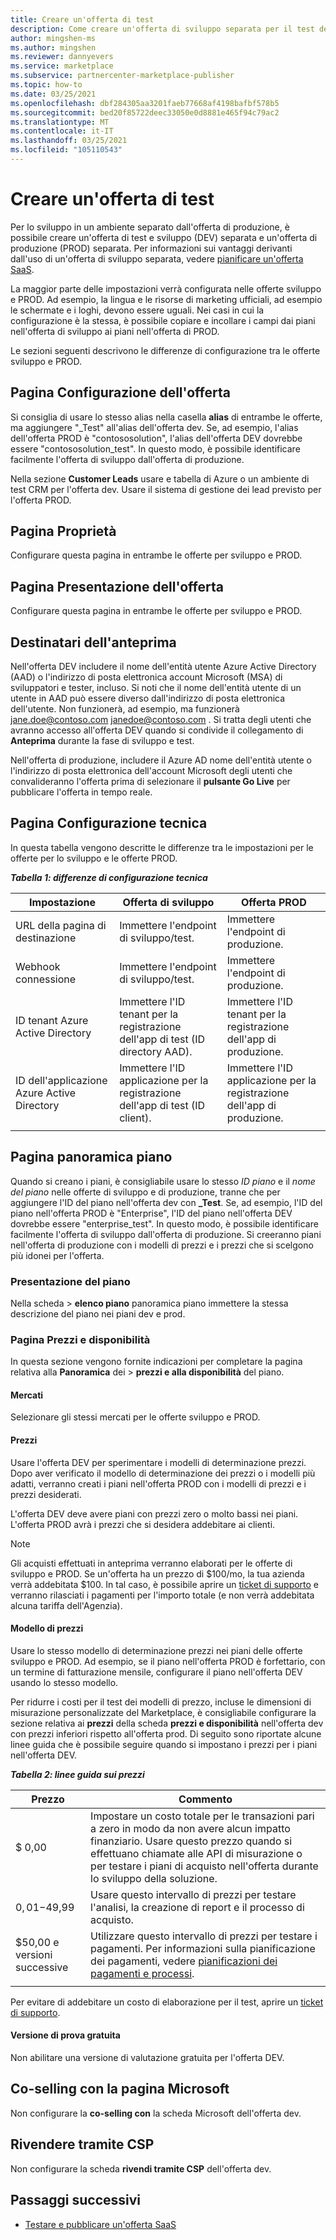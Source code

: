 ```yaml
---
title: Creare un'offerta di test
description: Come creare un'offerta di sviluppo separata per il test dell'offerta di produzione nel programma Commercial Marketplace nel centro per i partner Microsoft.
author: mingshen-ms
ms.author: mingshen
ms.reviewer: dannyevers
ms.service: marketplace
ms.subservice: partnercenter-marketplace-publisher
ms.topic: how-to
ms.date: 03/25/2021
ms.openlocfilehash: dbf284305aa3201faeb77668af4198bafbf578b5
ms.sourcegitcommit: bed20f85722deec33050e0d8881e465f94c79ac2
ms.translationtype: MT
ms.contentlocale: it-IT
ms.lasthandoff: 03/25/2021
ms.locfileid: "105110543"
---
```

# <a name="create-a-test-offer"></a>Creare un'offerta di test

Per lo sviluppo in un ambiente separato dall'offerta di produzione, è possibile creare un'offerta di test e sviluppo (DEV) separata e un'offerta di produzione (PROD) separata. Per informazioni sui vantaggi derivanti dall'uso di un'offerta di sviluppo separata, vedere [pianificare un'offerta SaaS](plan-saas-offer.md#test-offer).

La maggior parte delle impostazioni verrà configurata nelle offerte sviluppo e PROD. Ad esempio, la lingua e le risorse di marketing ufficiali, ad esempio le schermate e i loghi, devono essere uguali. Nei casi in cui la configurazione è la stessa, è possibile copiare e incollare i campi dai piani nell'offerta di sviluppo ai piani nell'offerta di PROD.

Le sezioni seguenti descrivono le differenze di configurazione tra le offerte sviluppo e PROD.

## <a name="offer-setup-page"></a>Pagina Configurazione dell'offerta

Si consiglia di usare lo stesso alias nella casella **alias** di entrambe le offerte, ma aggiungere "_Test" all'alias dell'offerta dev. Se, ad esempio, l'alias dell'offerta PROD è "contososolution", l'alias dell'offerta DEV dovrebbe essere "contososolution_test". In questo modo, è possibile identificare facilmente l'offerta di sviluppo dall'offerta di produzione.

Nella sezione **Customer Leads** usare e tabella di Azure o un ambiente di test CRM per l'offerta dev. Usare il sistema di gestione dei lead previsto per l'offerta PROD.

## <a name="properties-page"></a>Pagina Proprietà

Configurare questa pagina in entrambe le offerte per sviluppo e PROD.

## <a name="offer-listing-page"></a>Pagina Presentazione dell'offerta

Configurare questa pagina in entrambe le offerte per sviluppo e PROD.

## <a name="preview-audience"></a>Destinatari dell'anteprima

Nell'offerta DEV includere il nome dell'entità utente Azure Active Directory (AAD) o l'indirizzo di posta elettronica account Microsoft (MSA) di sviluppatori e tester, incluso. Si noti che il nome dell'entità utente di un utente in AAD può essere diverso dall'indirizzo di posta elettronica dell'utente. Non funzionerà, ad esempio, ma funzionerà jane.doe@contoso.com janedoe@contoso.com . Si tratta degli utenti che avranno accesso all'offerta DEV quando si condivide il collegamento di **Anteprima** durante la fase di sviluppo e test.

Nell'offerta di produzione, includere il Azure AD nome dell'entità utente o l'indirizzo di posta elettronica dell'account Microsoft degli utenti che convalideranno l'offerta prima di selezionare il **pulsante Go Live** per pubblicare l'offerta in tempo reale.

## <a name="technical-configuration-page"></a>Pagina Configurazione tecnica

In questa tabella vengono descritte le differenze tra le impostazioni per le offerte per lo sviluppo e le offerte PROD.

***Tabella 1: differenze di configurazione tecnica***

| Impostazione | Offerta di sviluppo | Offerta PROD |
| ------------ | ------------- | ------------- |
| URL della pagina di destinazione | Immettere l'endpoint di sviluppo/test. | Immettere l'endpoint di produzione. |
| Webhook connessione | Immettere l'endpoint di sviluppo/test. | Immettere l'endpoint di produzione. |
| ID tenant Azure Active Directory | Immettere l'ID tenant per la registrazione dell'app di test (ID directory AAD). | Immettere l'ID tenant per la registrazione dell'app di produzione. |
| ID dell'applicazione Azure Active Directory | Immettere l'ID applicazione per la registrazione dell'app di test (ID client). | Immettere l'ID applicazione per la registrazione dell'app di produzione. |
||||

## <a name="plan-overview-page"></a>Pagina panoramica piano

Quando si creano i piani, è consigliabile usare lo stesso _ID piano_ e il _nome del piano_ nelle offerte di sviluppo e di produzione, tranne che per aggiungere l'ID del piano nell'offerta dev con **_Test**. Se, ad esempio, l'ID del piano nell'offerta PROD è "Enterprise", l'ID del piano nell'offerta DEV dovrebbe essere "enterprise_test". In questo modo, è possibile identificare facilmente l'offerta di sviluppo dall'offerta di produzione. Si creeranno piani nell'offerta di produzione con i modelli di prezzi e i prezzi che si scelgono più idonei per l'offerta.

### <a name="plan-listing"></a>Presentazione del piano

Nella scheda   >  **elenco piano** panoramica piano immettere la stessa descrizione del piano nei piani dev e prod.

### <a name="pricing-and-availability-page"></a>Pagina Prezzi e disponibilità

In questa sezione vengono fornite indicazioni per completare la pagina relativa alla **Panoramica** dei  >  **prezzi e alla disponibilità** del piano.

#### <a name="markets"></a>Mercati

Selezionare gli stessi mercati per le offerte sviluppo e PROD.

#### <a name="pricing"></a>Prezzi

Usare l'offerta DEV per sperimentare i modelli di determinazione prezzi. Dopo aver verificato il modello di determinazione dei prezzi o i modelli più adatti, verranno creati i piani nell'offerta PROD con i modelli di prezzi e i prezzi desiderati.

L'offerta DEV deve avere piani con prezzi zero o molto bassi nei piani. L'offerta PROD avrà i prezzi che si desidera addebitare ai clienti.

> [!NOTE]
> Gli acquisti effettuati in anteprima verranno elaborati per le offerte di sviluppo e PROD. Se un'offerta ha un prezzo di $100/mo, la tua azienda verrà addebitata $100. In tal caso, è possibile aprire un [ticket di supporto](support.md) e verranno rilasciati i pagamenti per l'importo totale (e non verrà addebitata alcuna tariffa dell'Agenzia).

#### <a name="pricing-model"></a>Modello di prezzi

Usare lo stesso modello di determinazione prezzi nei piani delle offerte sviluppo e PROD. Ad esempio, se il piano nell'offerta PROD è forfettario, con un termine di fatturazione mensile, configurare il piano nell'offerta DEV usando lo stesso modello.

Per ridurre i costi per il test dei modelli di prezzo, incluse le dimensioni di misurazione personalizzate del Marketplace, è consigliabile configurare la sezione relativa ai **prezzi** della scheda **prezzi e disponibilità** nell'offerta dev con prezzi inferiori rispetto all'offerta prod. Di seguito sono riportate alcune linee guida che è possibile seguire quando si impostano i prezzi per i piani nell'offerta DEV.

***Tabella 2: linee guida sui prezzi***

| Prezzo | Commento |
| ------------ | ------------- |
| $ 0,00 | Impostare un costo totale per le transazioni pari a zero in modo da non avere alcun impatto finanziario. Usare questo prezzo quando si effettuano chiamate alle API di misurazione o per testare i piani di acquisto nell'offerta durante lo sviluppo della soluzione. |
| $0,01-$49,99 | Usare questo intervallo di prezzi per testare l'analisi, la creazione di report e il processo di acquisto. |
| $50,00 e versioni successive | Utilizzare questo intervallo di prezzi per testare i pagamenti. Per informazioni sulla pianificazione dei pagamenti, vedere [pianificazioni dei pagamenti e processi](/partner-center/payout-policy-details). |
|||

Per evitare di addebitare un costo di elaborazione per il test, aprire un [ticket di supporto](support.md).

#### <a name="free-trial"></a>Versione di prova gratuita

Non abilitare una versione di valutazione gratuita per l'offerta DEV.

## <a name="co-sell-with-microsoft-page"></a>Co-selling con la pagina Microsoft

Non configurare la **co-selling con** la scheda Microsoft dell'offerta dev.

## <a name="resell-through-csps"></a>Rivendere tramite CSP

Non configurare la scheda **rivendi tramite CSP** dell'offerta dev.

## <a name="next-steps"></a>Passaggi successivi

- [Testare e pubblicare un'offerta SaaS](test-publish-saas-offer.md)
